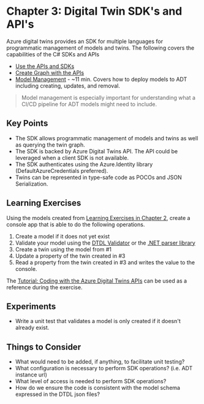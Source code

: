 # Chapter 3: Digital Twin SDK's and API's

Azure digital twins provides an SDK for multiple languages for programmatic management of models and twins. The following covers the capabilities of the C# SDKs and APIs

- [Use the APIs and SDKs](https://docs.microsoft.com/en-us/azure/digital-twins/how-to-use-apis-sdks)
- [Create Graph with the APIs](https://docs.microsoft.com/en-us/azure/digital-twins/concepts-twins-graph#create-with-the-apis)
- [Model Management](https://docs.microsoft.com/en-us/azure/digital-twins/how-to-manage-model) - ~11 min. Covers how to deploy models to ADT including creating, updates, and removal.

> Model management is especially important for understanding what a CI/CD pipeline for ADT models might need to include.

## Key Points

- The SDK allows programmatic management of models and twins as well as querying the twin graph.
- The SDK is backed by Azure Digital Twins API. The API could be leveraged when a client SDK is not available.
- The SDK authenticates using the Azure.Identity library (DefaultAzureCredentials preferred).
- Twins can be represented in type-safe code as POCOs and JSON Serialization.

## Learning Exercises

Using the models created from [Learning Exercises in Chapter 2](02-digital-twin-definition-language.md), create a console app that is able to do the following operations.

1. Create a model if it does not yet exist
2. Validate your model using the [DTDL Validator](https://docs.microsoft.com/en-us/azure/digital-twins/how-to-parse-models) or the [.NET parser library](https://docs.microsoft.com/en-us/azure/digital-twins/how-to-parse-models#use-the-net-parser-library)
3. Create a twin using the model from #1
4. Update a property of the twin created in #3
5. Read a property from the twin created in #3 and writes the value to the console.

The [Tutorial: Coding with the Azure Digital Twins APIs](https://docs.microsoft.com/en-us/azure/digital-twins/tutorial-code) can be used as a reference during the exercise.

## Experiments

- Write a unit test that validates a model is only created if it doesn't already exist.

## Things to Consider

- What would need to be added, if anything, to facilitate unit testing?
- What configuration is necessary to perform SDK operations? (i.e. ADT instance url)
- What level of access is needed to perform SDK operations?
- How do we ensure the code is consistent with the model schema expressed in the DTDL json files?

